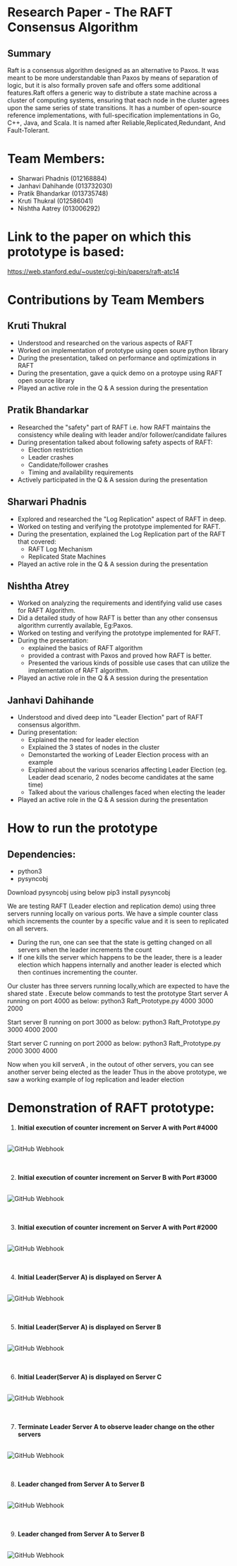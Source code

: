 # Research Paper - The RAFT Consensus Algorithm 
## Summary
Raft is a consensus algorithm designed as an alternative to Paxos. It was meant to be more understandable than Paxos by means of separation of logic, but it is also formally proven safe and offers some additional features.Raft offers a generic way to distribute a state machine across a cluster of computing systems, ensuring that each node in the cluster agrees upon the same series of state transitions. It has a number of open-source reference implementations, with full-specification implementations in Go, C++, Java, and Scala. It is named after Reliable,Replicated,Redundant, And Fault-Tolerant.

# Team Members:
* Sharwari Phadnis (012168884)
* Janhavi Dahihande (013732030)
* Pratik Bhandarkar (013735748)
* Kruti Thukral (012586041)
* Nishtha Aatrey (013006292)

# Link to the paper on which this prototype is based:
https://web.stanford.edu/~ouster/cgi-bin/papers/raft-atc14
# Contributions by Team Members
## Kruti Thukral
* Understood and researched on the various aspects of RAFT
* Worked on implementation of prototype using open soure python library 
* During the presentation, talked on performance and optimizations in RAFT
* During the presentation, gave a quick demo on a protoype using RAFT open source library
* Played an active role in the Q & A session during the presentation

## Pratik Bhandarkar
* Researched the "safety" part of RAFT i.e. how RAFT maintains the consistency while dealing with leader and/or follower/candidate failures
* During presentation talked about following safety aspects of RAFT:
  - Election restriction
  - Leader crashes
  - Candidate/follower crashes
  - Timing and availability requirements
* Actively participated in the Q & A session during the presentation

## Sharwari Phadnis
* Explored and researched the "Log Replication" aspect of RAFT in deep.
* Worked on testing and verifying the prototype implemented for RAFT.
* During the presentation, explained the Log Replication part of the RAFT that covered:
  - RAFT Log Mechanism
  - Replicated State Machines
* Played an active role in the Q & A session during the presentation

## Nishtha Atrey
* Worked on analyzing the requirements and identifying valid use cases for RAFT Algorithm.
* Did a detailed study of how RAFT is better than any other consensus algorithm currently available, Eg:Paxos.
* Worked on testing and verifying the prototype implemented for RAFT.
* During the presentation:
  - explained the basics of RAFT algorithm
  - provided a contrast with Paxos and proved how RAFT is better.
  - Presented the various kinds of possible use cases that can utilize the implementation of RAFT algorithm.
* Played an active role in the Q & A session during the presentation

## Janhavi Dahihande
* Understood and dived deep into "Leader Election" part of RAFT consensus algorithm.
* During presentation:
  - Explained the need for leader election
  - Explained the 3 states of nodes in the cluster
  - Demonstarted the working of Leader Election process with an example
  - Explained about the various scenarios affecting Leader Election (eg. Leader dead scenario, 2 nodes become candidates at the same time)
  - Talked about the various challenges faced when electing the leader
* Played an active role in the Q & A session during the presentation

# How to run the prototype
## Dependencies:
* python3
* pysyncobj

Download pysyncobj using below
pip3 install pysyncobj

We are testing RAFT (Leader election and replication demo) using three servers running locally on various ports. We have a simple counter class which increments the counter by a specific value and it is seen to replicated on all servers. 
- During the run, one can see that the state is getting changed on all servers when the leader increments the count
- If one kills the server which happens to be the leader, there is a leader election which happens internally and another leader is elected which then continues incrementing the counter.

Our cluster has three servers running locally,which are expected to have the shared state . Execute below commands to test the prototype
Start server A running on port 4000 as below:
python3 Raft_Prototype.py 4000 3000 2000 

Start server B running on port 3000 as below:
python3 Raft_Prototype.py 3000 4000 2000

Start server C running on port 2000 as below:
python3 Raft_Prototype.py 2000 3000 4000

Now when you kill serverA , in the outout of other servers, you can see another server being elected as the leader
Thus in the above prototype, we saw a working example of log replication and leader election

# Demonstration of RAFT prototype:

1. **Initial execution of counter increment on Server A with Port #4000**<br/><br/>

![GitHub Webhook](./Screenshots/ServerB.png)<br/><br/><br/>

2. **Initial execution of counter increment on Server B with Port #3000**<br/><br/>

![GitHub Webhook](./Screenshots/ServerC.png)<br/><br/><br/>

3. **Initial execution of counter increment on Server A with Port #2000**<br/><br/>

![GitHub Webhook](./Screenshots/ServerA.png)<br/><br/><br/>

4. **Initial Leader(Server A) is displayed on Server A**<br/><br/>

![GitHub Webhook](./Screenshots/ShowLeaderOnServerA.png)<br/><br/><br/>

5. **Initial Leader(Server A) is displayed on Server B**<br/><br/>

![GitHub Webhook](./Screenshots/ShowLeaderOnServerB.png)<br/><br/><br/>

6. **Initial Leader(Server A) is displayed on Server C**<br/><br/>

![GitHub Webhook](./Screenshots/ShowLeaderOnServerC.png)<br/><br/><br/>

7. **Terminate Leader Server A to observe leader change on the other servers**<br/><br/>

![GitHub Webhook](./Screenshots/KillServerA.png)<br/><br/><br/>

8. **Leader changed from Server A to Server B**<br/><br/>

![GitHub Webhook](./Screenshots/ShowleaderChangeOnServerB.png)<br/><br/><br/>

9. **Leader changed from Server A to Server B**<br/><br/>

![GitHub Webhook](./Screenshots/ShowleaderChangeOnServerC.png)<br/><br/><br/>
